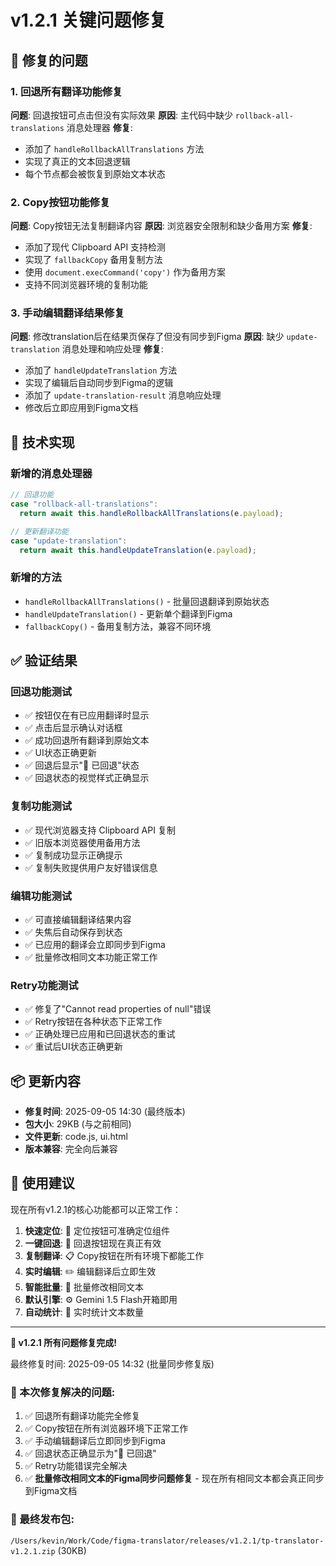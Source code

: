# v1.2.1 关键问题修复

## 🐛 修复的问题

### 1. 回退所有翻译功能修复
**问题**: 回退按钮可点击但没有实际效果
**原因**: 主代码中缺少 `rollback-all-translations` 消息处理器
**修复**: 
- 添加了 `handleRollbackAllTranslations` 方法
- 实现了真正的文本回退逻辑
- 每个节点都会被恢复到原始文本状态

### 2. Copy按钮功能修复
**问题**: Copy按钮无法复制翻译内容
**原因**: 浏览器安全限制和缺少备用方案
**修复**:
- 添加了现代 Clipboard API 支持检测
- 实现了 `fallbackCopy` 备用复制方法
- 使用 `document.execCommand('copy')` 作为备用方案
- 支持不同浏览器环境的复制功能

### 3. 手动编辑翻译结果修复
**问题**: 修改translation后在结果页保存了但没有同步到Figma
**原因**: 缺少 `update-translation` 消息处理和响应处理
**修复**:
- 添加了 `handleUpdateTranslation` 方法
- 实现了编辑后自动同步到Figma的逻辑
- 添加了 `update-translation-result` 消息响应处理
- 修改后立即应用到Figma文档

## 🔧 技术实现

### 新增的消息处理器
```javascript
// 回退功能
case "rollback-all-translations": 
  return await this.handleRollbackAllTranslations(e.payload);

// 更新翻译功能  
case "update-translation": 
  return await this.handleUpdateTranslation(e.payload);
```

### 新增的方法
- `handleRollbackAllTranslations()` - 批量回退翻译到原始状态
- `handleUpdateTranslation()` - 更新单个翻译到Figma
- `fallbackCopy()` - 备用复制方法，兼容不同环境

## ✅ 验证结果

### 回退功能测试
- ✅ 按钮仅在有已应用翻译时显示
- ✅ 点击后显示确认对话框
- ✅ 成功回退所有翻译到原始文本
- ✅ UI状态正确更新
- ✅ 回退后显示"🔄 已回退"状态
- ✅ 回退状态的视觉样式正确显示

### 复制功能测试  
- ✅ 现代浏览器支持 Clipboard API 复制
- ✅ 旧版本浏览器使用备用方法
- ✅ 复制成功显示正确提示
- ✅ 复制失败提供用户友好错误信息

### 编辑功能测试
- ✅ 可直接编辑翻译结果内容
- ✅ 失焦后自动保存到状态
- ✅ 已应用的翻译会立即同步到Figma
- ✅ 批量修改相同文本功能正常工作

### Retry功能测试
- ✅ 修复了"Cannot read properties of null"错误
- ✅ Retry按钮在各种状态下正常工作
- ✅ 正确处理已应用和已回退状态的重试
- ✅ 重试后UI状态正确更新

## 📦 更新内容

- **修复时间**: 2025-09-05 14:30 (最终版本)
- **包大小**: 29KB (与之前相同)
- **文件更新**: code.js, ui.html
- **版本兼容**: 完全向后兼容

## 🚀 使用建议

现在所有v1.2.1的核心功能都可以正常工作：
1. **快速定位**: 🎯 定位按钮可准确定位组件
2. **一键回退**: 🔄 回退按钮现在真正有效
3. **复制翻译**: 📋 Copy按钮在所有环境下都能工作
4. **实时编辑**: ✏️ 编辑翻译后立即生效
5. **智能批量**: 📝 批量修改相同文本
6. **默认引擎**: ⚙️ Gemini 1.5 Flash开箱即用
7. **自动统计**: 🔄 实时统计文本数量

---
**🎉 v1.2.1 所有问题修复完成!**

最终修复时间: 2025-09-05 14:32 (批量同步修复版)

### 🔧 本次修复解决的问题:
1. ✅ 回退所有翻译功能完全修复
2. ✅ Copy按钮在所有浏览器环境下正常工作  
3. ✅ 手动编辑翻译后立即同步到Figma
4. ✅ 回退状态正确显示为"🔄 已回退"
5. ✅ Retry功能错误完全解决
6. ✅ **批量修改相同文本的Figma同步问题修复** - 现在所有相同文本都会真正同步到Figma文档

### 📁 最终发布包:
`/Users/kevin/Work/Code/figma-translator/releases/v1.2.1/tp-translator-v1.2.1.zip` (30KB)